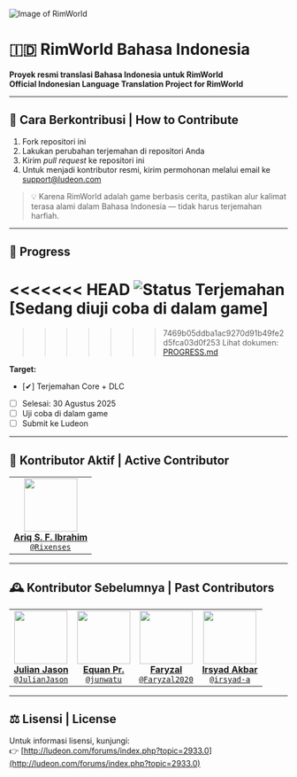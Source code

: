 ![Image of RimWorld](http://rimworldwiki.com/images/thumb/8/8c/Rimworldlogo.png/600px-Rimworldlogo.png)

# 🇮🇩 RimWorld Bahasa Indonesia  
**Proyek resmi translasi Bahasa Indonesia untuk RimWorld**  
**Official Indonesian Language Translation Project for RimWorld**

---

## 📝 Cara Berkontribusi | How to Contribute  
1. Fork repositori ini  
2. Lakukan perubahan terjemahan di repositori Anda  
3. Kirim *pull request* ke repositori ini  
4. Untuk menjadi kontributor resmi, kirim permohonan melalui email ke [support@ludeon.com](mailto:support@ludeon.com)

> 💡 Karena RimWorld adalah game berbasis cerita, pastikan alur kalimat terasa alami dalam Bahasa Indonesia — tidak harus terjemahan harfiah.

---

## 📌 Progress
<<<<<<< HEAD
![Status Terjemahan](https://img.shields.io/badge/terjemahan-100%25-green)
[Sedang diuji coba di dalam game]
======= 
>>>>>>> 7469b05ddba1ac9270d91b49fe2d5fca03d0f253
Lihat dokumen: [PROGRESS.md](PROGRESS.md)

**Target:**
- [✔] Terjemahan Core + DLC
- [ ] Selesai: 30 Agustus 2025  
- [ ] Uji coba di dalam game  
- [ ] Submit ke Ludeon

---

## 👥 Kontributor Aktif | Active Contributor

<table>
  <tr>
    <td align="center">
      <a href="https://github.com/Rixenses">
        <img src="https://avatars.githubusercontent.com/u/34961766?v=4" height="96"/><br/>
        <b>Ariq S. F. Ibrahim</b><br/>
        <code>@Rixenses</code>
      </a>
    </td>
  </tr>
</table>

---

## 🕰️ Kontributor Sebelumnya | Past Contributors

<table>
  <tr>
    <td align="center">
      <a href="https://github.com/JulianJason">
        <img src="https://avatars.githubusercontent.com/u/10151729?v=4" height="96"/><br/>
        <b>Julian Jason</b><br/>
        <code>@JulianJason</code>
      </a>
    </td>
    <td align="center">
      <a href="https://github.com/junwatu">
        <img src="https://avatars.githubusercontent.com/u/948279?v=4" height="96"/><br/>
        <b>Equan Pr.</b><br/>
        <code>@junwatu</code>
      </a>
    </td>
    <td align="center">
      <a href="https://github.com/Faryzal2020">
        <img src="https://avatars.githubusercontent.com/u/8612170?v=4" height="96"/><br/>
        <b>Faryzal</b><br/>
        <code>@Faryzal2020</code>
      </a>
    </td>
    <td align="center">
      <a href="https://github.com/irsyad-a">
        <img src="https://avatars.githubusercontent.com/u/174414578?v=4" height="96"/><br/>
        <b>Irsyad Akbar</b><br/>
        <code>@irsyad-a</code>
      </a>
    </td>
  </tr>
</table>

---

## ⚖️ Lisensi | License  
Untuk informasi lisensi, kunjungi:  
👉 [http://ludeon.com/forums/index.php?topic=2933.0](http://ludeon.com/forums/index.php?topic=2933.0)
